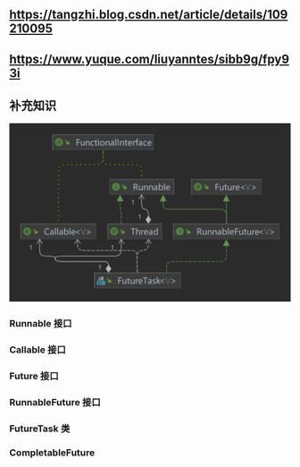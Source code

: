 ## https://tangzhi.blog.csdn.net/article/details/109210095
## https://www.yuque.com/liuyanntes/sibb9g/fpy93i
## 补充知识
![FutureTask图标](../../../java-thread/images/FutureTask.png)

### Runnable 接口

### Callable 接口

### Future 接口

### RunnableFuture 接口

### FutureTask 类


### CompletableFuture